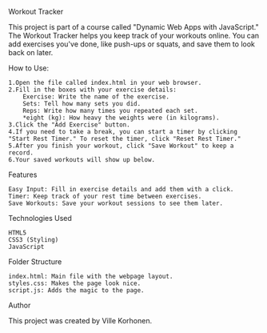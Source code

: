 Workout Tracker

This project is part of a course called "Dynamic Web Apps with JavaScript." The Workout Tracker helps you keep track of your workouts online. You can add exercises you've done, like push-ups or squats, and save them to look back on later.

How to Use:

    1.Open the file called index.html in your web browser.
    2.Fill in the boxes with your exercise details:
        Exercise: Write the name of the exercise.
        Sets: Tell how many sets you did.
        Reps: Write how many times you repeated each set.
        *eight (kg): How heavy the weights were (in kilograms).
    3.Click the "Add Exercise" button.
    4.If you need to take a break, you can start a timer by clicking "Start Rest Timer." To reset the timer, click "Reset Rest Timer."
    5.After you finish your workout, click "Save Workout" to keep a record.
    6.Your saved workouts will show up below.

Features

    Easy Input: Fill in exercise details and add them with a click.
    Timer: Keep track of your rest time between exercises.
    Save Workouts: Save your workout sessions to see them later.

Technologies Used

    HTML5
    CSS3 (Styling)
    JavaScript

Folder Structure

    index.html: Main file with the webpage layout.
    styles.css: Makes the page look nice.
    script.js: Adds the magic to the page.

Author

This project was created by Ville Korhonen.
